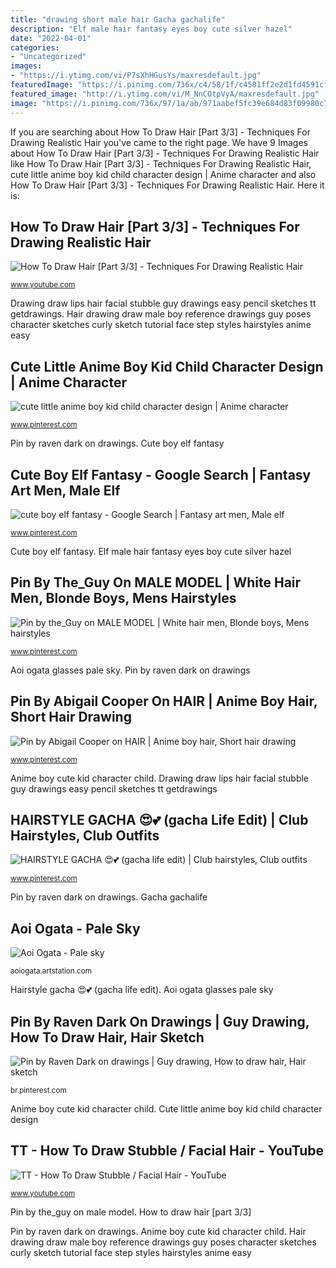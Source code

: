 ```yaml
---
title: "drawing short male hair Gacha gachalife"
description: "Elf male hair fantasy eyes boy cute silver hazel"
date: "2022-04-01"
categories:
- "Uncategorized"
images:
- "https://i.ytimg.com/vi/P7sXhHGusYs/maxresdefault.jpg"
featuredImage: "https://i.pinimg.com/736x/c4/58/1f/c4581ff2e2d1fd4591cff6d550c1ac6d--hazel-eyes-silver-hair.jpg"
featured_image: "http://i.ytimg.com/vi/M_NnCOtpVyA/maxresdefault.jpg"
image: "https://i.pinimg.com/736x/97/1a/ab/971aabef5fc39e684d83f09980c7451a.jpg"
---
```


If you are searching about How To Draw Hair [Part 3/3] - Techniques For Drawing Realistic Hair you've came to the right page. We have 9 Images about How To Draw Hair [Part 3/3] - Techniques For Drawing Realistic Hair like How To Draw Hair [Part 3/3] - Techniques For Drawing Realistic Hair, cute little anime boy kid child character design | Anime character and also How To Draw Hair [Part 3/3] - Techniques For Drawing Realistic Hair. Here it is:

## How To Draw Hair [Part 3/3] - Techniques For Drawing Realistic Hair

![How To Draw Hair [Part 3/3] - Techniques For Drawing Realistic Hair](http://i.ytimg.com/vi/M_NnCOtpVyA/maxresdefault.jpg "Aoi ogata")

<small>www.youtube.com</small>

Drawing draw lips hair facial stubble guy drawings easy pencil sketches tt getdrawings. Hair drawing draw male boy reference drawings guy poses character sketches curly sketch tutorial face step styles hairstyles anime easy

## Cute Little Anime Boy Kid Child Character Design | Anime Character

![cute little anime boy kid child character design | Anime character](https://i.pinimg.com/736x/97/1a/ab/971aabef5fc39e684d83f09980c7451a.jpg "Aoi ogata glasses pale sky")

<small>www.pinterest.com</small>

Pin by raven dark on drawings. Cute boy elf fantasy

## Cute Boy Elf Fantasy - Google Search | Fantasy Art Men, Male Elf

![cute boy elf fantasy - Google Search | Fantasy art men, Male elf](https://i.pinimg.com/736x/c4/58/1f/c4581ff2e2d1fd4591cff6d550c1ac6d--hazel-eyes-silver-hair.jpg "Anime boy cute kid character child")

<small>www.pinterest.com</small>

Cute boy elf fantasy. Elf male hair fantasy eyes boy cute silver hazel

## Pin By The_Guy On MALE MODEL | White Hair Men, Blonde Boys, Mens Hairstyles

![Pin by the_Guy on MALE MODEL | White hair men, Blonde boys, Mens hairstyles](https://i.pinimg.com/originals/96/f6/3c/96f63cbd7e189ed1b79a0aadb508443e.jpg "Hair draw drawing realistic fade nice")

<small>www.pinterest.com</small>

Aoi ogata glasses pale sky. Pin by raven dark on drawings

## Pin By Abigail Cooper On HAIR | Anime Boy Hair, Short Hair Drawing

![Pin by Abigail Cooper on HAIR | Anime boy hair, Short hair drawing](https://i.pinimg.com/736x/fc/42/cb/fc42cb03cba2b31c6b5286a8955530b6.jpg "Aoi ogata glasses pale sky")

<small>www.pinterest.com</small>

Anime boy cute kid character child. Drawing draw lips hair facial stubble guy drawings easy pencil sketches tt getdrawings

## HAIRSTYLE GACHA 😍💕 (gacha Life Edit) | Club Hairstyles, Club Outfits

![HAIRSTYLE GACHA 😍💕 (gacha life edit) | Club hairstyles, Club outfits](https://i.pinimg.com/736x/ae/6b/eb/ae6bebff3ab6bd9f6d47c040b781987b.jpg "Hairstyle gacha 😍💕 (gacha life edit)")

<small>www.pinterest.com</small>

Pin by raven dark on drawings. Gacha gachalife

## Aoi Ogata - Pale Sky

![Aoi Ogata - Pale sky](https://cdnb.artstation.com/p/assets/images/images/006/053/501/large/aoi-ogata-blue2.jpg?1495686058 "Aoi ogata glasses pale sky")

<small>aoiogata.artstation.com</small>

Hairstyle gacha 😍💕 (gacha life edit). Aoi ogata glasses pale sky

## Pin By Raven Dark On Drawings | Guy Drawing, How To Draw Hair, Hair Sketch

![Pin by Raven Dark on drawings | Guy drawing, How to draw hair, Hair sketch](https://i.pinimg.com/736x/a2/7a/bb/a27abb3d3eaf7e74d6479456899d3d28.jpg "Cute little anime boy kid child character design")

<small>br.pinterest.com</small>

Anime boy cute kid character child. Cute little anime boy kid child character design

## TT - How To Draw Stubble / Facial Hair - YouTube

![TT - How To Draw Stubble / Facial Hair - YouTube](https://i.ytimg.com/vi/P7sXhHGusYs/maxresdefault.jpg "Elf male hair fantasy eyes boy cute silver hazel")

<small>www.youtube.com</small>

Pin by the_guy on male model. How to draw hair [part 3/3]

Pin by raven dark on drawings. Anime boy cute kid character child. Hair drawing draw male boy reference drawings guy poses character sketches curly sketch tutorial face step styles hairstyles anime easy
